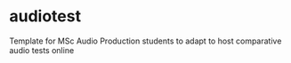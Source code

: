 # audiotest
Template for MSc Audio Production students to adapt to host comparative audio tests online
